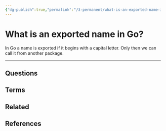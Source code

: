 ```yaml
---
{"dg-publish":true,"permalink":"/3-permanent/what-is-an-exported-name-in-go/","tags":["code/go"],"created":"2023-08-04T06:34:38.880-06:00","updated":"2023-09-05T13:43:11.856-06:00"}
---
```


# What is an exported name in Go?
In Go a name is exported if it begins with a capital letter. Only then we can call it from another package.

---
## Questions
## Terms
## Related
## References